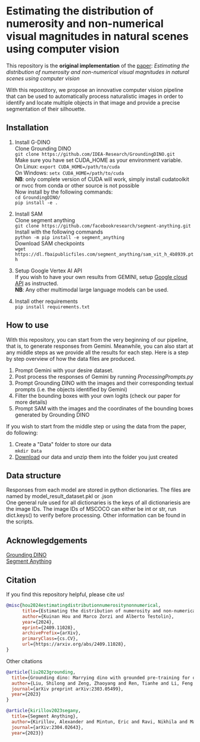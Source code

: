 # Estimating the distribution of numerosity and non-numerical visual magnitudes in natural scenes using computer vision
This repository is the **original implementation** of the [paper](https://arxiv.org/abs/2409.11028):  _Estimating the distribution of numerosity and non-numerical visual magnitudes in natural scenes using computer vision_ 

With this repostitory, we propose an innovative computer vision pipeline that can be used to automatically process naturalistic images in order to identify and locate multiple objects in that image and provide a precise segmentation of their silhouette.
## Installation
1. Install G-DINO \
Clone Grounding DINO\
`git clone https://github.com/IDEA-Research/GroundingDINO.git`\
Make sure you have set CUDA_HOME as your environment variable. \
On Linux:
`export CUDA_HOME=/path/to/cuda` \
On Windows:
`setx CUDA_HOME=/path/to/cuda` \
**NB**: only complete version of CUDA will work, simply install cudatoolkit or nvcc from conda or other source is not possible \
Now install by the following commands: \
`cd GroundingDINO/` \
`pip install -e .` 

2. Install SAM \
Clone segment anything\
`git clone https://github.com/facebookresearch/segment-anything.git`\
Install with the following commands\
`python -m pip install -e segment_anything` \
Download SAM checkpoints \
`wget https://dl.fbaipublicfiles.com/segment_anything/sam_vit_h_4b8939.pth`

3. Setup Google Vertex AI API\
If you wish to have your own results from GEMINI, setup [Google cloud API](https://cloud.google.com/vertex-ai/docs/start/cloud-environment?_gl=1*1duy806*_ga*ODA4NTY5MTUzLjE2ODc2ODMyODQ.*_ga_WH2QY8WWF5*MTcyNTcxNzY0MS4xMS4xLjE3MjU3MTc2NTcuNjAuMC4w) as instructed.\
**NB**: Any other multimodal large language models can be used.

4. Install other requirements \
`pip install requirements.txt`

## How to use
With this repository, you can start from the very beginning of our pipeline, that is, to generate responses from Gemini. Meanwhile, you can also start at any middle steps as we provide all the results for each step. Here is a step by step overview of how the data files are produced.

1. Prompt Gemini with your desire dataset. 
2. Post process the responses of Gemini by running *ProcessingPrompts.py* 
3. Prompt Grounding DINO with the images and their corresponding textual prompts (i.e. the objects identified by Gemini)
4. Filter the bounding boxes with your own logits (check our paper for more details)
5. Prompt SAM with the images and the coordinates of the bounding boxes generated by Grounding DINO

If you wish to start from the middle step or using the data from the paper, do following:
1. Create a "Data" folder to store our data\
`mkdir Data` 
2. [Download](https://unipdit-my.sharepoint.com/personal/kuinan_hou_studenti_unipd_it/_layouts/15/onedrive.aspx?id=%2Fpersonal%2Fkuinan%5Fhou%5Fstudenti%5Funipd%5Fit%2FDocuments%2FPRIN%20datasets%2FPsychological%20Research%20special%20issue%2FData%2Ezip&parent=%2Fpersonal%2Fkuinan%5Fhou%5Fstudenti%5Funipd%5Fit%2FDocuments%2FPRIN%20datasets%2FPsychological%20Research%20special%20issue&ga=1) 
our data and unzip them into the folder you just created

## Data structure
Responses from each model are stored in python dictionaries. The files are named by model_result_dataset.pkl or .json\
One general rule used for all dictionaries is the keys of all dictionariesis are the image IDs. The image IDs of MSCOCO can either be int or str, run dict.keys() to verify before processing.
Other information can be found in the scripts.

## Acknowlegdgements
[Grounding DINO](https://github.com/IDEA-Research/GroundingDINO?tab=readme-ov-file) \
[Segment Anything](https://github.com/facebookresearch/segment-anything)

## Citation
If you find this repository helpful, please cite us! 
```bibtex
@misc{hou2024estimatingdistributionnumerositynonnumerical,
      title={Estimating the distribution of numerosity and non-numerical visual magnitudes in natural scenes using computer vision}, 
      author={Kuinan Hou and Marco Zorzi and Alberto Testolin},
      year={2024},
      eprint={2409.11028},
      archivePrefix={arXiv},
      primaryClass={cs.CV},
      url={https://arxiv.org/abs/2409.11028}, 
}
```
Other citations
```bibtex
@article{liu2023grounding,
  title={Grounding dino: Marrying dino with grounded pre-training for open-set object detection},
  author={Liu, Shilong and Zeng, Zhaoyang and Ren, Tianhe and Li, Feng and Zhang, Hao and Yang, Jie and Li, Chunyuan and Yang, Jianwei and Su, Hang and Zhu, Jun and others},
  journal={arXiv preprint arXiv:2303.05499},
  year={2023}
}

@article{kirillov2023segany,
  title={Segment Anything}, 
  author={Kirillov, Alexander and Mintun, Eric and Ravi, Nikhila and Mao, Hanzi and Rolland, Chloe and Gustafson, Laura and Xiao, Tete and Whitehead, Spencer and Berg, Alexander C. and Lo, Wan-Yen and Doll{\'a}r, Piotr and Girshick, Ross},
  journal={arXiv:2304.02643},
  year={2023}}